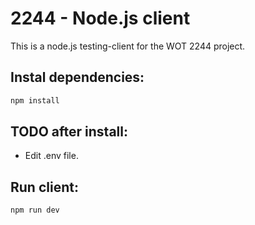 # 2244 - Node.js client

This is a node.js testing-client for the WOT 2244 project.

## Instal dependencies:

```Bash
npm install
```

## TODO after install:

- Edit .env file.

## Run client:

```Bash
npm run dev
```
